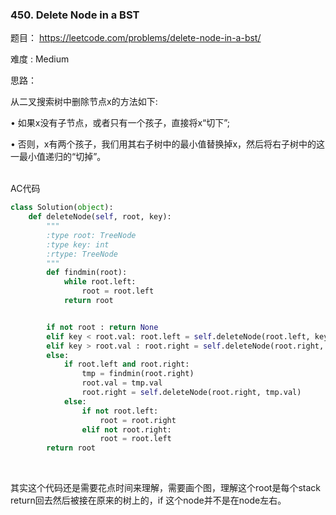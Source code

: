 ### 450. Delete Node in a BST



题目： 
<https://leetcode.com/problems/delete-node-in-a-bst/>

难度 : Medium



思路：

从二叉搜索树中删除节点x的方法如下:

• 如果x没有子节点，或者只有一个孩子，直接将x“切下”;

• 否则，x有两个孩子，我们用其右子树中的最小值替换掉x，然后将右子树中的这一最小值递归的“切掉”。	
​		



AC代码



```python
class Solution(object):
    def deleteNode(self, root, key):
        """
        :type root: TreeNode
        :type key: int
        :rtype: TreeNode
        """
        def findmin(root):
        	while root.left:
        		root = root.left
        	return root


        if not root : return None
    	elif key < root.val: root.left = self.deleteNode(root.left, key)
    	elif key > root.val : root.right = self.deleteNode(root.right, key)
    	else:
    		if root.left and root.right:
    			tmp = findmin(root.right)
    			root.val = tmp.val
    			root.right = self.deleteNode(root.right, tmp.val)
    		else:
    			if not root.left:
    				root = root.right
    			elif not root.right:
    				root = root.left
    	return root
```

​	



其实这个代码还是需要花点时间来理解，需要画个图，理解这个root是每个stack return回去然后被接在原来的树上的，if 这个node并不是在node左右。

